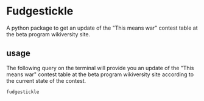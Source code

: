 # Fudgestickle

A python package to get an update of the "This means war" contest table at the beta program wikiversity site.

## usage

The following query on the terminal will provide you an update of the "This means war" contest table at the beta program wikiversity site according to the current state of the contest.

```
fudgestickle
```